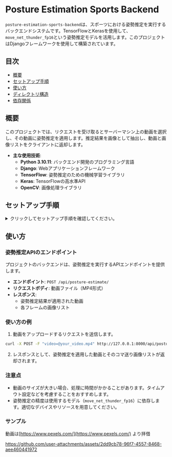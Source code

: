 # Posture Estimation Sports Backend

`posture-estimation-sports-backend`は、スポーツにおける姿勢推定を実行するバックエンドシステムです。TensorFlowとKerasを使用して、`move_net_thunder_fp16`という姿勢推定モデルを活用します。このプロジェクトはDjangoフレームワークを使用して構築されています。

## 目次
- [概要](#概要)
- [セットアップ手順](#セットアップ手順)
- [使い方](#使い方)
- [ディレクトリ構造](#ディレクトリ構造)
- [依存関係](#依存関係)

## 概要

このプロジェクトでは、リクエストを受け取るとサーバーマシン上の動画を選択し、その動画に姿勢推定を適用します。推定結果を画像として抽出し、動画と画像リストをクライアントに返却します。

- **主な使用技術**:
  - **Python 3.10.11**: バックエンド開発のプログラミング言語
  - **Django**: Webアプリケーションフレームワーク
  - **TensorFlow**: 姿勢推定のための機械学習ライブラリ
  - **Keras**: TensorFlowの高水準API
  - **OpenCV**: 画像処理ライブラリ

## セットアップ手順

<details>

<summary>クリックしてセットアップ手順を確認してください。</summary>

### 1. リポジトリのクローン

まず、リポジトリをクローンします。

```bash
git clone https://github.com/yourusername/posture-estimation-sports-backend.git
cd posture-estimation-sports-backend
```

### 2. 仮想環境の作成

次に、Pythonの仮想環境を作成し、必要な依存関係をインストールします。

#### 2.1: 仮想環境の作成

```bash
make myenv
```

#### 2.2: 仮想環境の有効化

- **Windows**の場合:

```bash
myenv\Scripts\activate
```

- **Mac/Linux**の場合:

```bash
source myenv/bin/activate
```

### 3. 依存関係のインストール

プロジェクトに必要なライブラリをインストールします。

```bash
make update_requirements
```

### 4. ffmpeg をインストールし、PATHを通す

1. [https://ffmpeg.org/download.html](https://ffmpeg.org/download.html) から Get packages & executable files > Widowsアイコン > Windows builds by BtbN > ffmpeg-master-latest-win64-gpl.zip をタップして、インストールする
  - Mac や Linux では、よしなにインストールする
2. zipを解答し、`C:\FFmpeg\bin`のようにPATHを通す

### 5. データベースのマイグレーション

Djangoのデータベース設定を反映させるために、マイグレーションを実行します。

```bash
make migrate
```

### 6. 開発サーバーの起動

サーバーを起動し、プロジェクトが正しく動作するかを確認します。

```bash
make runserver
```

ブラウザで `http://127.0.0.1:8000/` にアクセスして、Djangoのウェルカムページが表示されれば、セットアップが成功しています。

</details>

## 使い方

### 姿勢推定APIのエンドポイント

プロジェクトのバックエンドは、姿勢推定を実行するAPIエンドポイントを提供します。

- **エンドポイント**: `POST /api/posture-estimate/`
- **リクエストボディ**: 動画ファイル（MP4形式）
- **レスポンス**:
  - 姿勢推定結果が適用された動画
  - 各フレームの画像リスト

### 使い方の例

1. 動画をアップロードするリクエストを送信します。

```bash
curl -X POST -F "video=@your_video.mp4" http://127.0.0.1:8000/api/posture-estimate/
```

2. レスポンスとして、姿勢推定を適用した動画とそのコマ送り画像リストが返却されます。

### 注意点

- 動画のサイズが大きい場合、処理に時間がかかることがあります。タイムアウト設定などを考慮することをおすすめします。
- 姿勢推定の精度は使用するモデル（`move_net_thunder_fp16`）に依存します。適切なデバイスやリソースを用意してください。

### サンプル

動画は[https://www.pexels.com/](https://www.pexels.com/) より拝借  

https://github.com/user-attachments/assets/2dd9cb78-96f7-4557-8468-aee460441972
